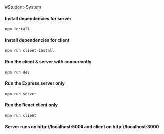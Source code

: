 #Student-System

#### Install dependencies for server
`npm install`

#### Install dependencies for client
`npm run client-install`

#### Run the client & server with concurrently
`npm run dev`

#### Run the Express server only
`npm run server`

#### Run the React client only
`npm run client`

#### Server runs on http://localhost:5000 and client on http://localhost:3000